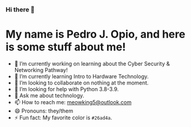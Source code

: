### Hi there 👋
# My name is Pedro J. Opio, and here is some stuff about me!
- 🔭 I’m currently working on learning about the Cyber Security & Networking Pathway!
- 🌱 I’m currently learning Intro to Hardware Technology.
- 👯 I’m looking to collaborate on nothing at the moment.
- 🤔 I’m looking for help with Python 3.8-3.9.
- 💬 Ask me about technology.
- 📫 How to reach me: meowking5@outlook.com
- 😄 Pronouns: they/them
- ⚡ Fun fact: My favorite color is `#26ad4a`.

